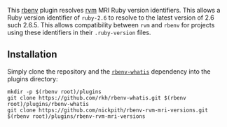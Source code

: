 This [rbenv](http://rbenv.org/) plugin resolves [rvm](https://rvm.io) MRI Ruby version identifiers. This allows a Ruby version identifier of `ruby-2.6` to resolve to the latest version of 2.6 such 2.6.5. This allows compatibility between `rvm` and `rbenv` for projects using these identifiers in their `.ruby-version` files.

## Installation

Simply clone the repository and the [`rbenv-whatis`](https://github.com/rkh/rbenv-whatis) dependency into the plugins directory:

    mkdir -p $(rbenv root)/plugins
    git clone https://github.com/rkh/rbenv-whatis.git $(rbenv root)/plugins/rbenv-whatis
    git clone https://github.com/nickpith/rbenv-rvm-mri-versions.git $(rbenv root)/plugins/rbenv-rvm-mri-versions
